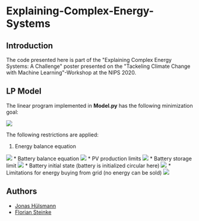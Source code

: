 # Explaining-Complex-Energy-Systems

## Introduction
The code presented here is part of the "Explaining Complex Energy Systems: A Challenge" poster presented on the "Tackeling Climate Change with Machine Learning"-Workshop at the NIPS 2020.


## LP Model
The linear program implemented in **Model.py** has the following minimization goal:

<img src="https://render.githubusercontent.com/render/math?math=\min\limits_{Cap,p} cost = c_{PV} \times Cap_{PV} %2B c_{battery} \times Cap_{battery}^S %2B \sum_{t} c_{buy}(t) \times p_{buy}(t)">

The following restrictions are applied:
1. Energy balance equation
<img src="https://render.githubusercontent.com/render/math?math=p_{buy}(t) %2B p_{PV}(t) %2B p_{battery}^{out}(t) - p_{battery}^{in}(t) = Demand(t), \forall t">
* Battery balance equation
<img src="https://render.githubusercontent.com/render/math?math=p_{battery}^{S}(t) = p_{battery}^{S}(t-1) %2B p_{battery}^{in}(t) \times \delta t - p_{battery}^{out}(t) \times \delta t , t \in 2,...,T">
* PV production limits
<img src="https://render.githubusercontent.com/render/math?math=0 \leq p_{PV}(t) \leq Cap_{PV} \times availibilty_{PV}(t) \times \delta t, \forall t">
* Battery storage limit
<img src="https://render.githubusercontent.com/render/math?math=0 \leq p_{battery}^{S}(t) \leq Cap_{battery}^S, \forall t">
* Battery initial state (battery is initialized circular here)
<img src="https://render.githubusercontent.com/render/math?math=p_{battery}^{S}(0) = p_{battery}^{S}(T)">
* Limitations for energy buying from grid (no energy can be sold)
<img src="https://render.githubusercontent.com/render/math?math=0 = p_{buy}(t), \forall t">




## Authors
* [Jonas H&uuml;lsmann](https://www.eins.tu-darmstadt.de/eins/team/jonas-huelsmann)
* [Florian Steinke](https://www.eins.tu-darmstadt.de/eins/team/florian-steinke)
